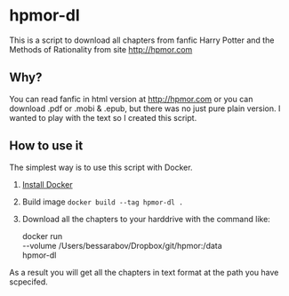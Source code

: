 # hpmor-dl

This is a script to download all chapters from fanfic Harry Potter and the
Methods of Rationality from site http://hpmor.com

## Why?

You can read fanfic in html version at http://hpmor.com or you can download
.pdf or .mobi & .epub, but there was no just pure plain version. I wanted
to play with the text so I created this script.

## How to use it

The simplest way is to use this script with Docker.

 1. [Install Docker](https://docs.docker.com/installation/)
 2. Build image `docker build --tag hpmor-dl .`
 3. Download all the chapters to your harddrive with the command like:

    docker run \
        --volume /Users/bessarabov/Dropbox/git/hpmor:/data \
        hpmor-dl

As a result you will get all the chapters in text format at the path you
have scpecifed.
